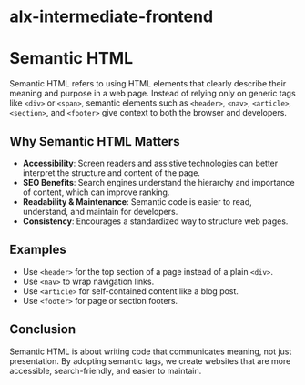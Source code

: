 # alx-intermediate-frontend

# Semantic HTML

Semantic HTML refers to using HTML elements that clearly describe their meaning and purpose in a web page. Instead of relying only on generic tags like `<div>` or `<span>`, semantic elements such as `<header>`, `<nav>`, `<article>`, `<section>`, and `<footer>` give context to both the browser and developers.

## Why Semantic HTML Matters

- **Accessibility**: Screen readers and assistive technologies can better interpret the structure and content of the page.
- **SEO Benefits**: Search engines understand the hierarchy and importance of content, which can improve ranking.
- **Readability & Maintenance**: Semantic code is easier to read, understand, and maintain for developers.
- **Consistency**: Encourages a standardized way to structure web pages.

## Examples

- Use `<header>` for the top section of a page instead of a plain `<div>`.
- Use `<nav>` to wrap navigation links.
- Use `<article>` for self-contained content like a blog post.
- Use `<footer>` for page or section footers.

## Conclusion

Semantic HTML is about writing code that communicates meaning, not just presentation. By adopting semantic tags, we create websites that are more accessible, search-friendly, and easier to maintain.
